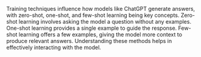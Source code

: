 Training techniques influence how models like ChatGPT generate answers, with zero-shot, one-shot, and few-shot learning being key concepts. Zero-shot learning involves asking the model a question without any examples. One-shot learning provides a single example to guide the response. Few-shot learning offers a few examples, giving the model more context to produce relevant answers. Understanding these methods helps in effectively interacting with the model.

